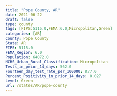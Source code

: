 ```yaml
---
title: "Pope County, AR"
date: 2021-06-22
draft: false
type: county
tags: [FIPS:5115.0,FEMA:6.0,Micropolitan,Green]
categories: [AR]
County: Pope County
State: AR
FIPS: 5115.0
FEMA_Region: 6.0
Population: 64072.0
NCHS_Urban_Rural_Classification: Micropolitan
Tests_in_prior_14_days: 562.0
Fourteen_day_test_rate_per_100000: 877.0
Percent_Positivity_in_prior_14_days: 0.027
Level: Green
url: /states/AR/pope-county
---
```



